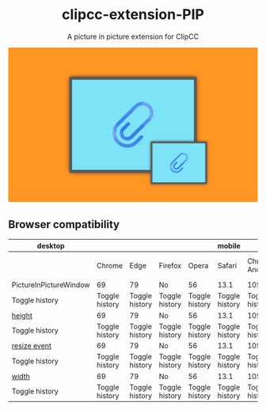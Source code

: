 <div align=center>

# clipcc-extension-PIP
A picture in picture extension for ClipCC
</div>

![](assets/icon.png)
## Browser compatibility
| desktop                                                                                              |                    |                    |                    |                    | mobile             |                    |                     |                    |                    |                    |                 |
| ---------------------------------------------------------------------------------------------------- | ------------------ | ------------------ | ------------------ | ------------------ | ------------------ | ------------------ | ------------------- | ------------------ | ------------------ | ------------------ | --------------- |
|                                                                                                      | Chrome             | Edge               | Firefox            | Opera              | Safari             | Chrome Android     | Firefox for Android | Opera Android      | Safari on iOS      | Samsung Internet   | WebView Android |
| PictureInPictureWindow                                                                               | 69                 | 79                 | No                 | 56                 | 13.1               | 105                | No                  | 72                 | 13.4               | No                 | 105             |
| Toggle history                                                                                       | Toggle<br> history | Toggle<br> history | Toggle<br> history | Toggle<br> history | Toggle<br> history | Toggle<br> history | Toggle<br> history  | Toggle<br> history | Toggle<br> history | Toggle<br> history |                 |
| [height](https://developer.mozilla.org/en-US/docs/Web/API/PictureInPictureWindow/height)             | 69                 | 79                 | No                 | 56                 | 13.1               | 105                | No                  | 72                 | 13.4               | No                 | 105             |
| Toggle history                                                                                       | Toggle<br> history | Toggle<br> history | Toggle<br> history | Toggle<br> history | Toggle<br> history | Toggle<br> history | Toggle<br> history  | Toggle<br> history | Toggle<br> history | Toggle<br> history |                 |
| [resize event](https://developer.mozilla.org/en-US/docs/Web/API/PictureInPictureWindow/resize_event) | 69                 | 79                 | No                 | 56                 | 13.1               | 105                | No                  | 72                 | 13.4               | No                 | 105             |
| Toggle history                                                                                       | Toggle<br> history | Toggle<br> history | Toggle<br> history | Toggle<br> history | Toggle<br> history | Toggle<br> history | Toggle<br> history  | Toggle<br> history | Toggle<br> history | Toggle<br> history |                 |
| [width](https://developer.mozilla.org/en-US/docs/Web/API/PictureInPictureWindow/width)               | 69                 | 79                 | No                 | 56                 | 13.1               | 105                | No                  | 72                 | 13.4               | No                 | 105             |
| Toggle history                                                                                       | Toggle<br> history | Toggle<br> history | Toggle<br> history | Toggle<br> history | Toggle<br> history | Toggle<br> history | Toggle<br> history  | Toggle<br> history | Toggle<br> history |                    |                 |
